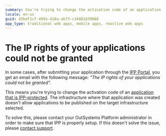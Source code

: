 ```yaml
---
summary: You're trying to change the activation code of an application that is IPP-protected. Contact your OutSystems Platform administrator, or OutSystems support.
locale: en-us
guid: 42bdf1cf-495e-418a-ab73-c34981039088
app_type: traditional web apps, mobile apps, reactive web apps
---
```


# The IP rights of your applications could not be granted

In some cases, after submitting your application through the [IPP Portal](http://www.outsystems.com/IPP/), you get an email with the following message: *"The IP rights of your applications could not be granted".*

This means you're trying to change the activation code of an [application that is IPP-protected](https://success.outsystems.com/Support/Enterprise_Customers/Licensing/Intellectual_Property_Protection_(IPP)). The infrastructure where that application was created doesn't allow applications to be published on the target infrastructure selected.

To solve this, please contact your OutSystems Platform administrator in order to make sure that IPP is properly setup. If this doesn't solve the issue, please [contact support](https://success.outsystems.com/Support/Enterprise_Customers/OutSystems_Support/01_Contact_OutSystems_technical_support).

